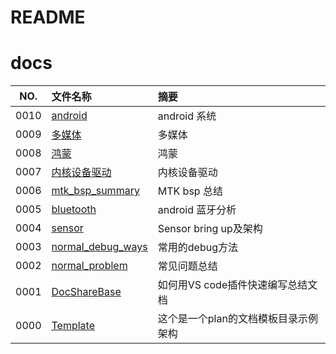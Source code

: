 # README

# docs

NO.  |文件名称|摘要
:---:|:--|:--
0010 | [android](src/0010_android/README.md) | android 系统
0009 | [多媒体](src/0009_多媒体/README.md) | 多媒体
0008 | [鸿蒙](src/0008_鸿蒙/README.md) | 鸿蒙
0007 | [内核设备驱动](src/0007_内核设备驱动/README.md) | 内核设备驱动
0006 | [mtk_bsp_summary](src/0006_mtk_bsp_summary/README.md) | MTK bsp 总结
0005 | [bluetooth](src/0005_bluetooth/README.md) | android 蓝牙分析
0004 | [sensor](src/0004_sensor/README.md) | Sensor bring up及架构
0003 | [normal_debug_ways](src/0003_normal_debug_ways/README.md) | 常用的debug方法
0002 | [normal_problem](src/0002_normal_problem/README.md) | 常见问题总结
0001 | [DocShareBase](src/0001_DocShareBase/README.md) | 如何用VS code插件快速编写总结文档
0000 | [Template](src/0000_Template/README.md) | 这个是一个plan的文档模板目录示例架构
